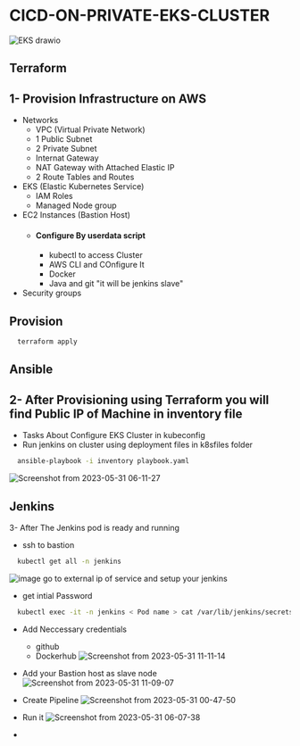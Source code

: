 
# CICD-ON-PRIVATE-EKS-CLUSTER
![EKS drawio](https://github.com/SalmaAhmed20/CICD-ON-PRIVATE-EKS-CLUSTER/assets/64385957/b1b7fa9e-a255-421c-a3ca-66e9dbb13945)

## Terraform 
 1- Provision Infrastructure on AWS
 -
  - Networks
    - VPC (Virtual Private Network)
    - 1 Public Subnet
    - 2 Private Subnet
    - Internat Gateway
    - NAT Gateway with Attached Elastic IP
    - 2 Route Tables and Routes
  - EKS (Elastic Kubernetes Service)
    - IAM Roles
    - Managed Node group
  - EC2 Instances (Bastion Host)
    - #### Configure By userdata script
      + kubectl to access Cluster
      + AWS CLI and COnfigure It
      + Docker 
      + Java and git "it will be jenkins slave"
  - Security groups
## Provision
```bash
  terraform apply
```
## Ansible 
 2- After Provisioning using Terraform you will find Public IP of Machine in inventory file 
 --
  - Tasks About Configure EKS Cluster in kubeconfig
  - Run jenkins on cluster using deployment files in k8sfiles folder 
```bash
  ansible-playbook -i inventory playbook.yaml  
```
![Screenshot from 2023-05-31 06-11-27](https://github.com/SalmaAhmed20/CICD-ON-PRIVATE-EKS-CLUSTER/assets/64385957/d30b2059-699c-448c-ae0e-79cc94ed50af)

## Jenkins
3- After The Jenkins pod is ready and running
- ssh to bastion
```bash
  kubectl get all -n jenkins  
``` 
![image](https://github.com/SalmaAhmed20/CICD-ON-PRIVATE-EKS-CLUSTER/assets/64385957/35add3db-7d7b-4fae-8d98-8511e81bbf25)
go to external ip of service and setup your jenkins
- get intial Password
```bash
  kubectl exec -it -n jenkins < Pod name > cat /var/lib/jenkins/secrets/initialAdminPassword
``` 
- Add Neccessary credentials
   - github 
   - Dockerhub
![Screenshot from 2023-05-31 11-11-14](https://github.com/SalmaAhmed20/CICD-ON-PRIVATE-EKS-CLUSTER/assets/64385957/2278d0d5-3edc-4fa7-85bd-4631a34bd6e1)
- Add your Bastion host as slave node
![Screenshot from 2023-05-31 11-09-07](https://github.com/SalmaAhmed20/CICD-ON-PRIVATE-EKS-CLUSTER/assets/64385957/c36d9ada-fecc-482a-930a-af2edf81afc3)
- Create Pipeline 
 ![Screenshot from 2023-05-31 00-47-50](https://github.com/SalmaAhmed20/CICD-ON-PRIVATE-EKS-CLUSTER/assets/64385957/956487b9-ea2d-471e-b1d0-1a2d8924eada)
 
 - Run it 
 ![Screenshot from 2023-05-31 06-07-38](https://github.com/SalmaAhmed20/CICD-ON-PRIVATE-EKS-CLUSTER/assets/64385957/cf597e0e-c8d0-40c5-a94f-d0fe78585ee1)


 
 
 - 
